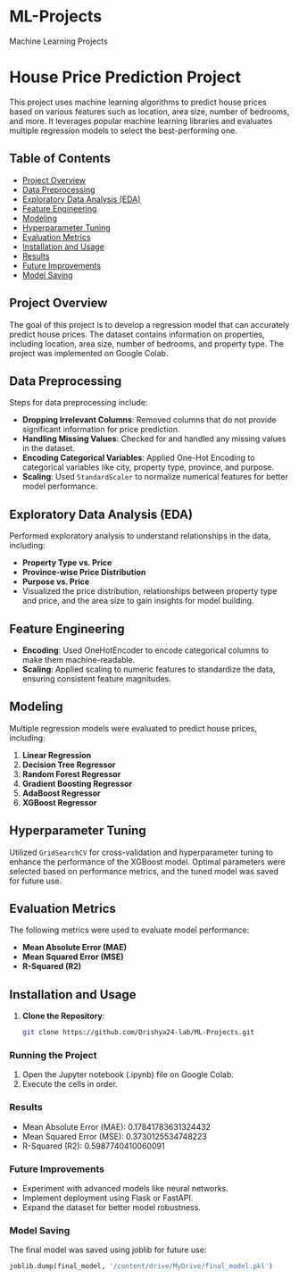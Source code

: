 # ML-Projects
Machine Learning Projects
# House Price Prediction Project

This project uses machine learning algorithms to predict house prices based on various features such as location, area size, number of bedrooms, and more. It leverages popular machine learning libraries and evaluates multiple regression models to select the best-performing one.

## Table of Contents
- [Project Overview](#project-overview)
- [Data Preprocessing](#data-preprocessing)
- [Exploratory Data Analysis (EDA)](#exploratory-data-analysis-eda)
- [Feature Engineering](#feature-engineering)
- [Modeling](#modeling)
- [Hyperparameter Tuning](#hyperparameter-tuning)
- [Evaluation Metrics](#evaluation-metrics)
- [Installation and Usage](#installation-and-usage)
- [Results](#results)
- [Future Improvements](#future-improvements)
- [Model Saving](#model-saving)

## Project Overview
The goal of this project is to develop a regression model that can accurately predict house prices. The dataset contains information on properties, including location, area size, number of bedrooms, and property type. The project was implemented on Google Colab.

## Data Preprocessing
Steps for data preprocessing include:
- **Dropping Irrelevant Columns**: Removed columns that do not provide significant information for price prediction.
- **Handling Missing Values**: Checked for and handled any missing values in the dataset.
- **Encoding Categorical Variables**: Applied One-Hot Encoding to categorical variables like city, property type, province, and purpose.
- **Scaling**: Used `StandardScaler` to normalize numerical features for better model performance.

## Exploratory Data Analysis (EDA)
Performed exploratory analysis to understand relationships in the data, including:
- **Property Type vs. Price**
- **Province-wise Price Distribution**
- **Purpose vs. Price**
- Visualized the price distribution, relationships between property type and price, and the area size to gain insights for model building.

## Feature Engineering
- **Encoding**: Used OneHotEncoder to encode categorical columns to make them machine-readable.
- **Scaling**: Applied scaling to numeric features to standardize the data, ensuring consistent feature magnitudes.

## Modeling
Multiple regression models were evaluated to predict house prices, including:
1. **Linear Regression**
2. **Decision Tree Regressor**
3. **Random Forest Regressor**
4. **Gradient Boosting Regressor**
5. **AdaBoost Regressor**
6. **XGBoost Regressor**

## Hyperparameter Tuning
Utilized `GridSearchCV` for cross-validation and hyperparameter tuning to enhance the performance of the XGBoost model. Optimal parameters were selected based on performance metrics, and the tuned model was saved for future use.

## Evaluation Metrics
The following metrics were used to evaluate model performance:
- **Mean Absolute Error (MAE)**
- **Mean Squared Error (MSE)**
- **R-Squared (R2)**

## Installation and Usage
1. **Clone the Repository**:
   ```bash
   git clone https://github.com/Drishya24-lab/ML-Projects.git
### Running the Project
1. Open the Jupyter notebook (.ipynb) file on Google Colab.
2. Execute the cells in order.

### Results
- Mean Absolute Error (MAE): 0.17841783631324432
- Mean Squared Error (MSE): 0.3730125534748223
- R-Squared (R2): 0.5987740410060091
### Future Improvements
- Experiment with advanced models like neural networks.
- Implement deployment using Flask or FastAPI.
- Expand the dataset for better model robustness.

### Model Saving
The final model was saved using joblib for future use:

```python
joblib.dump(final_model, '/content/drive/MyDrive/final_model.pkl')
